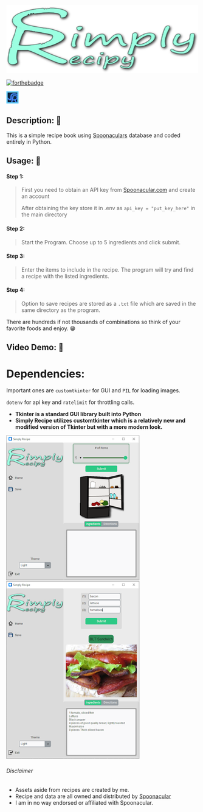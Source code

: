 ![Logo](assets/images/logo.png)


[![forthebadge](https://forthebadge.com/images/badges/made-with-python.svg)](https://forthebadge.com)

![icon](assets/images/icon.png)

## Description: 🍖
This is a simple recipe book using [Spoonaculars](https://spoonacular.com/food-api) database and coded entirely 
in Python.

## Usage: 🍔
#### Step 1:
> First you need to obtain an API key from
> [Spoonacular.com](https://spoonacular.com/food-api/console#Dashboard) and create an account
> 
> After obtaining the key store it in .env as `api_key = "put_key_here"` in the main directory
#### Step 2:
>Start the Program. Choose up to 5 ingredients and click submit.
#### Step 3:
>Enter the items to include in the recipe. The program will try and find a recipe with the listed ingredients. 
#### Step 4:
>Option to save recipes are stored as a `.txt` file which are saved in the same directory as the program.

There are hundreds if not thousands of combinations so think of your favorite foods and enjoy. 😁

## Video Demo: 🎥

# Dependencies:

Important ones are `customtkinter` for GUI and `PIL` for loading images.

`dotenv` for api key and `ratelimit` for throttling calls.
* **Tkinter is a standard GUI library built into Python**
* **Simply Recipe utilizes customtkinter which is a relatively new and modified version of Tkinter but with a more modern look.**

![Main Screen](assets\images\example1.png)
![Recipe Screen](assets\images\example3.png)


###### Disclaimer
* Assets aside from recipes are created by me.
* Recipe and data are all owned and distributed by [Spoonacular](https://spoonacular.com/food-api)
* I am in no way endorsed or affiliated with Spoonacular.